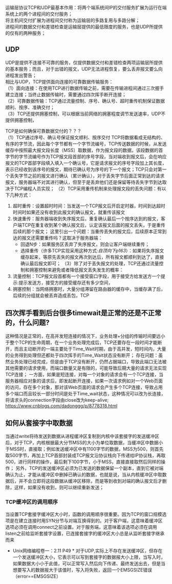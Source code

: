 运输层协议TCP和UDP最基本作用：将两个端系统间IP的交付服务扩展为运行在端系统上的两个进程间的交付服务；    
将主机间交付扩展为进程间交付称为运输层的多路复用与多路分解；   
进程间的数据交付和差错检查是运输层提供的最低限度的服务，也是UDP所提供的仅有的两种服务；   
## UDP
UDP是提供不连接不可靠的服务，仅提供数据交付和差错检查两项运输层所提供的基本服务；而且，对于出错的报文，UDP无法进程恢复，要么丢弃报文要么向进程发出警告；   
相比与UDP，TCP提供面向连接的可靠数据传输服务：   
（1）面向连接：在使用TCP进行数据传输之前，需要在传输进程间通过三次握手建立连接；当终止数据传输时，需要通过四次挥手断开连接；    
（2）可靠数据传输：TCP通过流量控制、序号、确认号、超时重传机制保证数据顺利、按序、准确交付；     
（3）TCP还提供拥塞控制，可以根据当前网络的拥塞程度调节发送速率，UDP不提供拥塞控制，

TCP是如何确保可靠数据交付的？？？     
（1）TCP通过序号、确认号保证报文顺利、按序交付
TCP将数据看成无结构的、有序的字节流，因此每个字节都有一个字节流编号，TCP传送数据的时候，从发送缓存中按照最大报文段长度（MSS）取数据，作为报文段的数据，该段数据的首字节的字节流编号作为TCP报文段首部的序号字段，当对端收到报文后，会在响应报文的TCP首部字段填入填入一个确认号，它是请求报文的序号字段加上其长度，表示已经收到该序号的报文，期待已确认号为序号的下一个报文；TCP只会对第一个丢失字节之前的报文进行确认（累计确认），对于丢失字节后面正常到达的请求报文，服务器端不对其进行确认，但至于是丢弃他们还是保留等待丢失字节到达取决于TCP编程人员实现；
（2）TCP采用重传机制来处理报文段的丢失问题：有以下几种方式：
1. 超时重传：设置超时时间：当发送一个TCP报文后开启定时器，时间到达超时时间时如果还没有收到此报文的确认报文，就重传该报文
2. 快速重传：服务器端收到失序报文后，重复确认最后一个按序达到的报文，客户端TCP在重复收到某个确认报文后，认定该报文后面的报文丢失，于是重传后续的那个报文； 这里引出一个问题：当重传丢失的报文后，后续原本正常到达的报文还需要重传吗？这取决于服务器端：
   * 回退N步：如果服务区丢弃了失序报文，则会让客户端继续重传；
   * 选择重传（许多TCP实现采用这种方式:*自顶向下p163*）：如果将失序报文缓存起来，等原先丢失的报文再次到达后，所有报文都顺利到达了，直接确认最后报文即可；
（3）除了对于丢失报文的处理，TCP还通过流量控制和拥塞控制来避免或者降低报文丢失发生的概率：
1. 流量控制：TCP报文段首都有一个接受窗口字段，用于接受方给发送方一个提示:提示发送方，接受方的接受缓存还有多少空间，
2. 拥塞控制：当网络拥塞时，大量分组滞留在路由器的缓存中，当缓存满了后，后续的分组就会被丢弃造成丢包，TCP











## 四次挥手看到后台很多timewait是正常的还是不正常的，什么问题?
这种情况是正常的，在高并发短连接的情况下，业务处理+分组的传输时间要远小于整个TCP的生命周期，在一个业务处理完成后，TCP还要存在一段时间才能断开，而且主动断开的一端主要处于Time_Wait时期，由于高并发，短时间内，大量的业务得到处理但还都处于四次挥手的Time_Wait状态没有断开；
存在问题：虽然业务处理已经完成，但是由于TCP没有断开，仍然占据端口，导致此端口无法被其他需要的请求使用，而端口数量又是有限的，可能导致后期大量的请求无法实现TCP连接；
一方面，如果是短连接，对每一个对象的请求会有一个TCP连接，当服务器相应对象的请求后，即发起断开连接，如果一次请求例如对一个Web页面的访问，存在多个对象，那对该Web页面的请求会产生多个TCP连接，导致占用多个端口而且较长一部分时间是处于Time_wait状态，这种情况可以改为长连接，将请求头的connection字段由close改为keep-alive;
<https://www.cnblogs.com/dadonggg/p/8778318.html>


## 如何从套接字中取数据 
当通过write将待发送到数据从进程缓冲区复制到内核中该套接字的发送缓冲区后，对于TCP，内核根据最大分节MSS的大小为单位取数据，当缓冲区中数据小于MSS时，直接取；例如发送缓冲区中有1100字节的数据，MSS为500，则首先取500字节，再加上TCP首部封装成TCP报文沿协议栈向下传递给IP协议栈，再取500，进行同样的操作，最后剩下100字节，小于MSS，直接直接取然后同样的操作；
另外，TCP的发送缓冲区必须为已发送的数据保留一个副本，直到它被对端确认为止，才能从缓冲区中删掉已确认的数据，也就是说，当从内核缓冲区中取数据后，并不会立即将这段数据从缓冲区移除，而是等到收到对端的确认报文后才删除，这样，如果没有收到，则可以继续重新发送；
### TCP缓冲区的调用顺序
当设置TCP套接字缓冲区大小时，函数的调用顺序很重要。因为TCP的窗口规模选项是在建立连接时用SYN分节与对端互换得到的。对于客户端，这意味着缓冲区选项必须在调用connect之前设置。对于服务端，这意味着该选项必须在调用listen之前给监听套接字设置，已连接套接字的缓冲区大小总是从监听套接字继承而来

* Unix网络编程卷一：2.11 P49 *
对于UDP,实际上不存在发送缓冲区，但存在一个发送缓冲区大小，它表示可以写到套接字的数据报大小上限，当写入时，如果数据大小小于此值，可以正常写入然后向下传递、最终发送出去，但是当想要写入的数据报大于该值时，写入将失败，返回一个EMSGSIZE错误（error==EMSGSIZE）